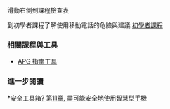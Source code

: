 [Title]: # (現在怎樣?)
[Difficulty]: # (行家)
[Order]: # (12)

滑動右側到課程檢查表

到初學者課程了解使用移動電話的危險與建議
[初學者課程](umbrella://lesson/mobile-phones/0)

### 相關課程與工具

* [APG 指南工具](umbrella://lesson/k9-\u0026-apg)

### 進一步閱讀

*[安全工具箱? 第11章, 盡可能安全地使用智慧型手機](https://securityinabox.org/en/guide/smartphones)